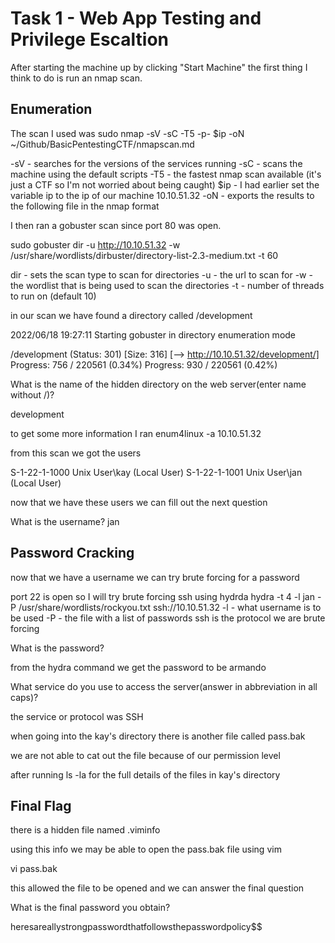 # Task 1 - Web App Testing and Privilege Escaltion

After starting the machine up by clicking "Start Machine" the first thing I think to do is run an nmap scan.

## Enumeration
The scan I used was sudo nmap -sV -sC -T5 -p- $ip -oN ~/Github/BasicPentestingCTF/nmapscan.md

-sV - searches for the versions of the services running
-sC - scans the machine using the default scripts
-T5 - the fastest nmap scan available (it's just a CTF so I'm not worried about being caught)
$ip - I had earlier set the variable ip to the ip of our machine 10.10.51.32
-oN - exports the results to the following file in the nmap format

I then ran a gobuster scan since port 80 was open.

sudo gobuster dir -u http://10.10.51.32 -w /usr/share/wordlists/dirbuster/directory-list-2.3-medium.txt -t 60

dir - sets the scan type to scan for directories
-u - the url to scan for
-w - the wordlist that is being used to scan the directories
-t - number of threads to run on (default 10)

in our scan we have found a directory called /development

2022/06/18 19:27:11 Starting gobuster in directory enumeration mode

/development          (Status: 301) [Size: 316] [--> http://10.10.51.32/development/]
Progress: 756 / 220561 (0.34%)                                                  Progress: 930 / 220561 (0.42%)    

What is the name of the hidden directory on the web server(enter name without /)?

development

 to get some more information I ran enum4linux -a 10.10.51.32

 from this scan we got the users

 S-1-22-1-1000 Unix User\kay (Local User)
 S-1-22-1-1001 Unix User\jan (Local User)

now that we have these users we can fill out the next question

What is the username?
jan
## Password Cracking
now that we have a username we can try brute forcing for a password

port 22 is open so I will try brute forcing ssh using hydrda
hydra -t 4 -l jan -P /usr/share/wordlists/rockyou.txt ssh://10.10.51.32
-l - what username is to be used
-P - the file with a list of passwords
ssh is the protocol we are brute forcing

What is the password?

from the hydra command we get the password to be armando

What service do you use to access the server(answer in abbreviation in all caps)?

the service or protocol was SSH

when going into the kay's directory there is another file called pass.bak

we are not able to cat out the file because of our permission level

after running ls -la for the full details of the files in kay's directory
## Final Flag
there is a hidden file named .viminfo

using this info we may be able to open the pass.bak file using vim

vi pass.bak

this allowed the file to be opened and we can answer the final question

What is the final password you obtain?

heresareallystrongpasswordthatfollowsthepasswordpolicy$$

